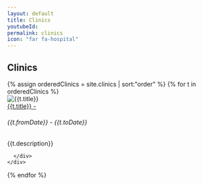 ```yaml
---
layout: default
title: Clinics
youtubeId:
permalink: clinics
icon: "far fa-hospital"
---
```


## Clinics

<div class="row">
  {% assign orderedClinics = site.clinics | sort:"order" %}
  {% for t in orderedClinics %}
  <div class="col-md-6 mb-3">
    <div class="card">
      <div class="card-body">
        <div class="row align-items-center">
          <div class="col-4 col-md-2">
            <img src="{{t.logoImage}}" class="img-fluid" alt="{{t.title}}">
          </div>
          <div class="col-8 col-md-10">
            <div class="card-title">
              <a href="{{t.clinicUrl}}" target="blank">{{t.title}} - <i class="fas fa-external-link-alt
"></i></a>
            </div>
            <h6 class="card-subtitle mb-2 text-muted">{{t.fromDate}} - {{t.toDate}}</h6>
            <div class="card-text">{{t.description}}</div>
          </div>
        </div>




      </div>
    </div>
  </div>
  {% endfor %}

</div>

